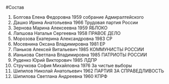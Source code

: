 #Состав
1. Болгова Елена Федоровна 1959 собрание Адмиралтейского
2. Дашко Ирина Анатольевна 1966 Трудовая партия России
3. Зернова Марина Алексеевна 1959 ЯБЛОКО
4. Лапшова Наталья Сергеевна 1958 ПРАВОЕ ДЕЛО
5. Морозова Екатерина Александровна 1983 СР
6. Мосевнина Оксана Владимировна 1981 ЕР
7. Паньков Алексей Витальевич 1985 КОММУНИСТЫ РОССИИ
8. Ианькова Светлана Владимировна 1985 ПАТРИОТЫ РОССИИ
9. Руденко Юрий Викторович 1985 ЛДПР
10. Стручкова София Михайловна 1976 За чистые выборы
11. Шипилов Николай Анатольевич 1962 ПАРТИЯ ЗА СПРАВЕДЛИВОСТЬ
12. Шипилова Светлана Андреевна 1960 КПРФ
